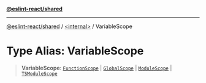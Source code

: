 [**@eslint-react/shared**](../../README.md)

***

[@eslint-react/shared](../../README.md) / [\<internal\>](../README.md) / VariableScope

# Type Alias: VariableScope

> **VariableScope**: [`FunctionScope`](../classes/FunctionScope.md) \| [`GlobalScope`](../classes/GlobalScope.md) \| [`ModuleScope`](../classes/ModuleScope.md) \| [`TSModuleScope`](../classes/TSModuleScope.md)
